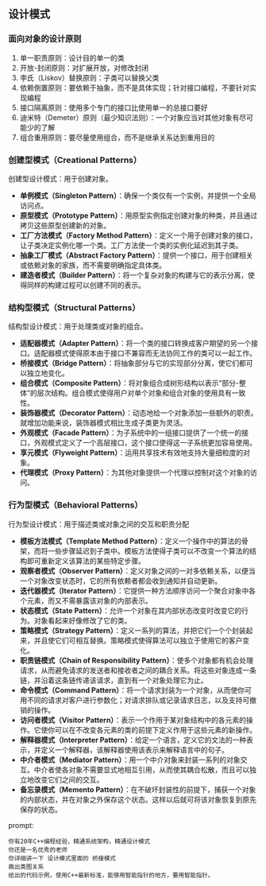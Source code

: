 ## 设计模式

### 面向对象的设计原则

1. 单一职责原则：设计目的单一的类
2. 开放-封闭原则：对扩展开放，对修改封闭
3. 李氏（Liskov）替换原则：子类可以替换父类
4. 依赖倒置原则：要依赖于抽象，而不是具体实现；针对接口编程，不要针对实现编程
5. 接口隔离原则：使用多个专门的接口比使用单一的总接口要好
6. 迪米特（Demeter）原则（最少知识法则）：一个对象应当对其他对象有尽可能少的了解
7. 组合重用原则：要尽量使用组合，而不是继承关系达到重用目的





### 创建型模式（Creational Patterns）

创建型设计模式：用于创建对象。

 * **单例模式（Singleton Pattern）**：确保一个类仅有一个实例，并提供一个全局访问点。
 * **原型模式（Prototype Pattern）**：用原型实例指定创建对象的种类，并且通过拷贝这些原型创建新的对象。
 * **工厂方法模式（Factory Method Pattern）**：定义一个用于创建对象的接口，让子类决定实例化哪一个类。工厂方法使一个类的实例化延迟到其子类。
 * **抽象工厂模式（Abstract Factory Pattern）**：提供一个接口，用于创建相关或依赖对象的家族，而不需要明确指定具体类。
 * **建造者模式（Builder Pattern）**：将一个复杂对象的构建与它的表示分离，使得同样的构建过程可以创建不同的表示。

### 结构型模式（Structural Patterns）

结构型设计模式：用于处理类或对象的组合。

 * **适配器模式（Adapter Pattern）**：将一个类的接口转换成客户期望的另一个接口。适配器模式使得原本由于接口不兼容而无法协同工作的类可以一起工作。
 * **桥接模式（Bridge Pattern）**：将抽象部分与它的实现部分分离，使它们都可以独立地变化。
 * **组合模式（Composite Pattern）**：将对象组合成树形结构以表示“部分-整体”的层次结构。组合模式使得用户对单个对象和组合对象的使用具有一致性。
 * **装饰器模式（Decorator Pattern）**：动态地给一个对象添加一些额外的职责。就增加功能来说，装饰器模式相比生成子类更为灵活。
 * **外观模式（Facade Pattern）**：为子系统中的一组接口提供了一个统一的接口，外观模式定义了一个高层接口，这个接口使得这一子系统更加容易使用。
 * **享元模式（Flyweight Pattern）**：运用共享技术有效地支持大量细粒度的对象。
 * **代理模式（Proxy Pattern）**：为其他对象提供一个代理以控制对这个对象的访问。

### 行为型模式（Behavioral Patterns）

行为型设计模式：用于描述类或对象之间的交互和职责分配

 * **模板方法模式（Template Method Pattern）**：定义一个操作中的算法的骨架，而将一些步骤延迟到子类中。模板方法使得子类可以不改变一个算法的结构即可重新定义该算法的某些特定步骤。
 * **观察者模式（Observer Pattern）**：定义对象之间的一对多依赖关系，以便当一个对象改变状态时，它的所有依赖者都会收到通知并自动更新。
 * **迭代器模式（Iterator Pattern）**：它提供一种方法顺序访问一个聚合对象中各个元素，而又不需暴露该对象的内部表示。
 * **状态模式（State Pattern）**：允许一个对象在其内部状态改变时改变它的行为。对象看起来好像修改了它的类。
 * **策略模式（Strategy Pattern）**：定义一系列的算法，并把它们一个个封装起来，并且使它们可相互替换。策略模式使得算法可以独立于使用它的客户变化。
 * **职责链模式（Chain of Responsibility Pattern）**：使多个对象都有机会处理请求，从而避免请求的发送者和接收者之间的耦合关系。将这些对象连成一条链，并沿着这条链传递该请求，直到有一个对象处理它为止。
 * **命令模式（Command Pattern）**：将一个请求封装为一个对象，从而使你可用不同的请求对客户进行参数化；对请求排队或记录请求日志，以及支持可撤销的操作。
 * **访问者模式（Visitor Pattern）**：表示一个作用于某对象结构中的各元素的操作。它使你可以在不改变各元素的类的前提下定义作用于这些元素的新操作。
 * **解释器模式（Interpreter Pattern）**：给定一个语言，定义它的文法的一种表示，并定义一个解释器，该解释器使用该表示来解释语言中的句子。
 * **中介者模式（Mediator Pattern）**：用一个中介对象来封装一系列的对象交互。中介者使各对象不需要显式地相互引用，从而使其耦合松散，而且可以独立地改变它们之间的交互。
 * **备忘录模式（Memento Pattern）**：在不破坏封装性的前提下，捕获一个对象的内部状态，并在对象之外保存这个状态。这样以后就可将该对象恢复到原先保存的状态。




prompt:
```
你有20年C++编程经验，精通系统架构，精通设计模式
你还是一名优秀的老师
你详细讲一下 设计模式里面的 桥接模式
画出类图关系
给出的代码示例，使用C++最新标准，能够用智能指针的地方，要用智能指针。
```

